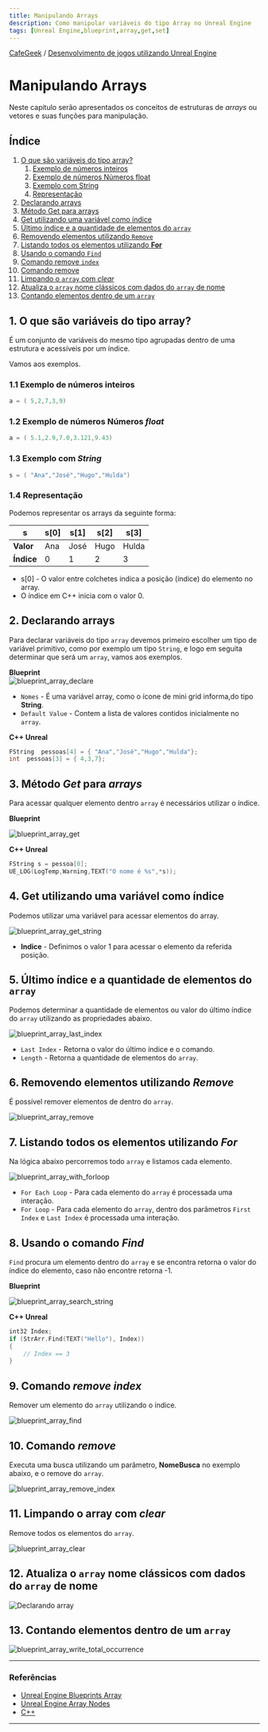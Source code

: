 ```yaml
---
title: Manipulando Arrays
description: Como manipular variáveis do tipo Array no Unreal Engine
tags: [Unreal Engine,blueprint,array,get,set]
---
```


[CafeGeek](http://CafeGeek.eti.br)  / [Desenvolvimento de jogos utilizando Unreal Engine](http://cafeGeek.eti.br/unreal_engine/index.html)

# Manipulando Arrays
Neste capitulo serão apresentados os conceitos de estruturas de *arrays* ou vetores e suas funções para manipulação.

## Índice
1. [O que são variáveis do tipo array?](#1)
     1. [Exemplo de números inteiros](#1.1)
     1. [Exemplo de números Números float](#1.2)
     1. [Exemplo com String](#1.3)
     1. [Representação](#1.4)
1. [Declarando arrays](#2)
1. [Método Get para arrays](#3)
1. [Get utilizando uma variável como índice](#4)
1. [Último índice e a quantidade de elementos do `array`](#5)
1. [Removendo elementos utilizando `Remove`](#6)
1. [Listando todos os elementos utilizando **For**](#7)
1. [Usando o comando `Find`](#8)
1. [Comando remove `index`](#9)
1. [Comando remove](#10)
1. [Limpando o `array` com *clear*](#11)
1. [Atualiza o `array` nome clássicos com dados do `array` de nome](#12)
1. [Contando elementos dentro de um `array`](#13)

<a name="1"></a>
## 1. O que são variáveis do tipo array?
É um conjunto de variáveis do mesmo tipo agrupadas dentro de uma estrutura e acessíveis por um índice.  

Vamos aos exemplos.

<a name="1.1"></a>
### 1.1 Exemplo de números inteiros  
```cpp
a = ( 5,2,7,3,9)  
```
<a name="1.2"></a>
### 1.2 Exemplo de números Números *float*  
```cpp
a = ( 5.1,2.9,7.0,3.121,9.43)  
```
<a name="1.3"></a>
### 1.3 Exemplo com *String*  
```cpp
s = ( "Ana","José","Hugo","Hulda")
```
<a name="1.4"></a>
### 1.4 Representação
Podemos representar os arrays da seguinte forma:

| s         |s[0] |s[1] |s[2] | s[3]  |
|---        |---  |---  |---  |---    |
|**Valor**  |Ana  |José |Hugo |Hulda  |
|**Índice** |  0  | 1   | 2   | 3     |

- s[0] - O valor entre colchetes indica a posição (índice) do elemento no array.
- O índice em C++ inicia com o valor 0.

<a name="2"></a>
## 2. Declarando arrays
Para declarar variáveis do tipo `array` devemos primeiro escolher um tipo de variável primitivo, como por exemplo um tipo `String`, e logo em seguita determinar que será um `array`, vamos aos exemplos.

**Blueprint**    
![blueprint_array_declare](imagens/array/blueprint_array_declare.jpg)

- `Nomes` - É uma variável array, como o ícone de mini grid informa,do tipo **String**.
- `Default Value` - Contem a lista de valores contidos inicialmente no `array`.

**C++ Unreal**  
```cpp
FString  pessoas[4] = { "Ana","José","Hugo","Hulda"};
int  pessoas[3] = { 4,3,7};
```

<a name="3"></a>
## 3. Método *Get* para *arrays*
Para acessar qualquer elemento dentro `array` é necessários utilizar o índice.  

**Blueprint**  

![blueprint_array_get](imagens/array/blueprint_array_get.jpg)

**C++ Unreal**  
```cpp
FString s = pessoa[0];
UE_LOG(LogTemp,Warning,TEXT("O nome é %s",*s));
```

<a name="4"></a>
## 4. Get utilizando uma variável como índice
Podemos utilizar uma variável para acessar elementos do array.

![blueprint_array_get_string](imagens/array/blueprint_array_get_string.jpg)

- **Indice** - Definimos o valor 1 para acessar o elemento da referida posição.

<a name="5"></a>
## 5. Último índice e a quantidade de elementos do `array`
Podemos determinar a quantidade de elementos ou valor do último índice do `array` utilizando as propriedades abaixo.    

![blueprint_array_last_index](imagens/array/blueprint_array_last_index.jpg)

- `Last Index` - Retorna o valor do último índice e o comando.
- `Length` - Retorna a quantidade de elementos do `array`.

<a name="6"></a>
## 6. Removendo elementos utilizando *Remove*
É possível remover elementos de dentro do `array`.    

![blueprint_array_remove](imagens/array/blueprint_array_remove.jpg)

<a name="7"></a>
## 7. Listando todos os elementos utilizando *For*
Na lógica abaixo percorremos todo `array` e listamos cada elemento.   

![blueprint_array_with_forloop](imagens/array/blueprint_array_with_forloop.jpg)

- `For Each Loop` - Para cada elemento do `array` é processada uma interação.
- `For Loop` - Para cada elemento do `array`, dentro dos parâmetros `First Index` e `Last Index` é processada uma interação.

<a name="8"></a>
## 8. Usando o comando *Find*
`Find` procura um elemento dentro do `array` e se encontra retorna o valor do índice do elemento, caso não encontre retorna -1.   

**Blueprint**      

![blueprint_array_search_string](imagens/array/blueprint_array_search_string.jpg)    

**C++ Unreal**
```cpp
int32 Index;
if (StrArr.Find(TEXT("Hello"), Index))
{
    // Index == 3
}
```
<a name="9"></a>
## 9. Comando *remove index*
Remover um elemento do `array` utilizando o índice.      

![blueprint_array_find](imagens/array/blueprint_array_find.jpg)

<a name="10"></a>
## 10. Comando *remove*
Executa uma busca utilizando um parâmetro, **NomeBusca** no exemplo abaixo, e o remove do `array`.    

![blueprint_array_remove_index](imagens/array/blueprint_array_remove_index.jpg)

<a name="11"></a>
## 11. Limpando o array com *clear*
Remove todos os elementos do `array`.
   
![blueprint_array_clear](imagens/array/blueprint_array_clear.jpg)

<a name="12"></a>
## 12. Atualiza o `array` **nome clássicos** com dados do `array` de **nome**

![Declarando array](imagens/array/blueprint_array_fill_string.jpg)

<a name="13"></a>
## 13. Contando elementos dentro de um `array`
![blueprint_array_write_total_occurrence](imagens/array/blueprint_array_write_total_occurrence.jpg)

***
### Referências
- [Unreal Engine Blueprints Array](https://docs.unrealengine.com/en-US/Engine/Blueprints/UserGuide/Arrays/index.html)   
- [Unreal Engine Array Nodes](https://docs.unrealengine.com/en-US/Engine/Blueprints/UserGuide/Arrays/ArrayNodes/index.html)    
- [C++](https://www.codegrepper.com/code-examples/cpp/ue4+c%2B%2B+array)

***

